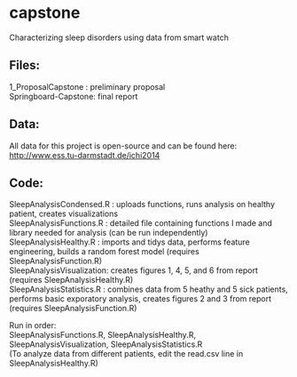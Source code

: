 # capstone
Characterizing sleep disorders using data from smart watch  
## Files:  
1_ProposalCapstone : preliminary proposal  
Springboard-Capstone: final report  
  
  
## Data:  
All data for this project is open-source and can be found here: http://www.ess.tu-darmstadt.de/ichi2014  
  
  
## Code:  
SleepAnalysisCondensed.R : uploads functions, runs analysis on healthy patient, creates visualizations  
SleepAnalysisFunctions.R : detailed file containing functions I made and library needed for analysis (can be run independently)  
SleepAnalysisHealthy.R : imports and tidys data, performs feature engineering, builds a random forest model (requires SleepAnalysisFunction.R)  
SleepAnalysisVisualization: creates figures 1, 4, 5, and 6 from report (requires SleepAnalysisHealthy.R)  
SleepAnalysisStatistics.R : combines data from 5 heathy and 5 sick patients, performs basic exporatory analysis, creates figures 2 and 3 from report (requires SleepAnalysisFunction.R)  

Run in order:  
SleepAnalysisFunctions.R, SleepAnalysisHealthy.R, SleepAnalysisVisualization, SleepAnalysisStatistics.R  
(To analyze data from different patients, edit the read.csv line in SleepAnalysisHealthy.R)  
